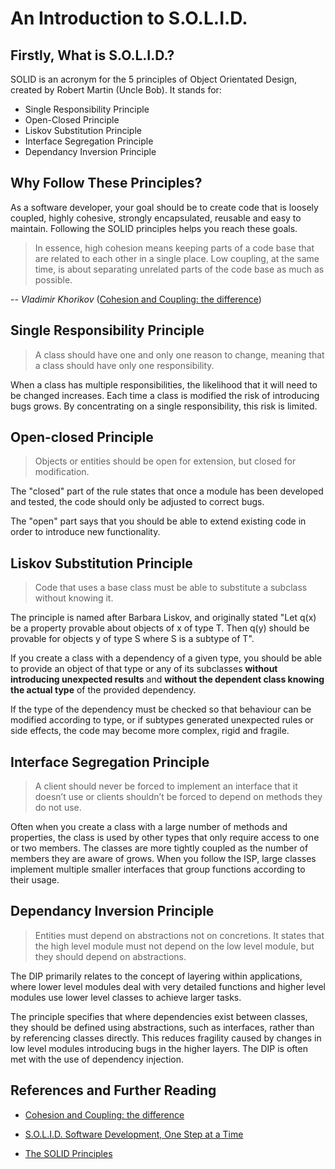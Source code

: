# An Introduction to S.O.L.I.D.

## Firstly, What is S.O.L.I.D.?

SOLID is an acronym for the 5 principles of Object Orientated Design, created by Robert Martin (Uncle Bob). It stands for:

* Single Responsibility Principle
* Open-Closed Principle
* Liskov Substitution Principle
* Interface Segregation Principle
* Dependancy Inversion Principle

## Why Follow These Principles?

As a software developer, your goal should be to create code that is loosely coupled, highly cohesive, strongly encapsulated, reusable and easy to maintain. Following the SOLID principles helps you reach these goals.

> In essence, high cohesion means keeping parts of a code base that are related to each other in a single place. Low coupling, at the same time, is about separating unrelated parts of the code base as much as possible.

-- *Vladimir Khorikov* ([Cohesion and Coupling: the difference](http://enterprisecraftsmanship.com/2015/09/02/cohesion-coupling-difference/))

## Single Responsibility Principle

> A class should have one and only one reason to change, meaning that a class should have only one responsibility.

When a class has multiple responsibilities, the likelihood that it will need to be changed increases. Each time a class is modified the risk of introducing bugs grows. By concentrating on a single responsibility, this risk is limited.

## Open-closed Principle

> Objects or entities should be open for extension, but closed for modification.

The "closed" part of the rule states that once a module has been developed and tested, the code should only be adjusted to correct bugs. 

The "open" part says that you should be able to extend existing code in order to introduce new functionality.

## Liskov Substitution Principle

> Code that uses a base class must be able to substitute a subclass without knowing it.

The principle is named after Barbara Liskov, and originally stated "Let q(x) be a property provable about objects of x of type T. Then q(y) should be provable for objects y of type S where S is a subtype of T".

If you create a class with a dependency of a given type, you should be able to provide an object of that type or any of its subclasses **without introducing unexpected results** and **without the dependent class knowing the actual type** of the provided dependency. 

If the type of the dependency must be checked so that behaviour can be modified according to type, or if subtypes generated unexpected rules or side effects, the code may become more complex, rigid and fragile.

## Interface Segregation Principle

> A client should never be forced to implement an interface that it doesn’t use or clients shouldn’t be forced to depend on methods they do not use.

Often when you create a class with a large number of methods and properties, the class is used by other types that only require access to one or two members. The classes are more tightly coupled as the number of members they are aware of grows. When you follow the ISP, large classes implement multiple smaller interfaces that group functions according to their usage.

## Dependancy Inversion Principle

> Entities must depend on abstractions not on concretions. It states that the high level module must not depend on the low level module, but they should depend on abstractions.

The DIP primarily relates to the concept of layering within applications, where lower level modules deal with very detailed functions and higher level modules use lower level classes to achieve larger tasks. 

The principle specifies that where dependencies exist between classes, they should be defined using abstractions, such as interfaces, rather than by referencing classes directly. This reduces fragility caused by changes in low level modules introducing bugs in the higher layers. The DIP is often met with the use of dependency injection.

## References and Further Reading

- [Cohesion and Coupling: the difference](http://enterprisecraftsmanship.com/2015/09/02/cohesion-coupling-difference/)

- [S.O.L.I.D. Software Development, One Step at a Time](http://www.codemag.com/article/1001061)

- [The SOLID Principles](http://www.blackwasp.co.uk/SOLID.aspx)
